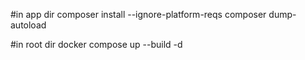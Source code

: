 #in app dir
composer install --ignore-platform-reqs
composer dump-autoload

#in root dir
docker compose up --build -d